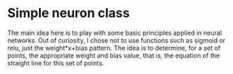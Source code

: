 # Simple neuron class

The main idea here is to play with some basic principles applied in neural networks. Out of curiosity, I chose not to use functions such as sigmoid or relu, just the weight*x+bias pattern. The idea is to determine, for a set of points, the appropriate weight and bias value, that is, the equation of the straight line for this set of points.
